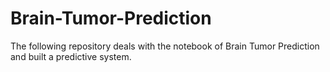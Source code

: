 # Brain-Tumor-Prediction
The following repository deals with the notebook of Brain Tumor Prediction and built a predictive system.
